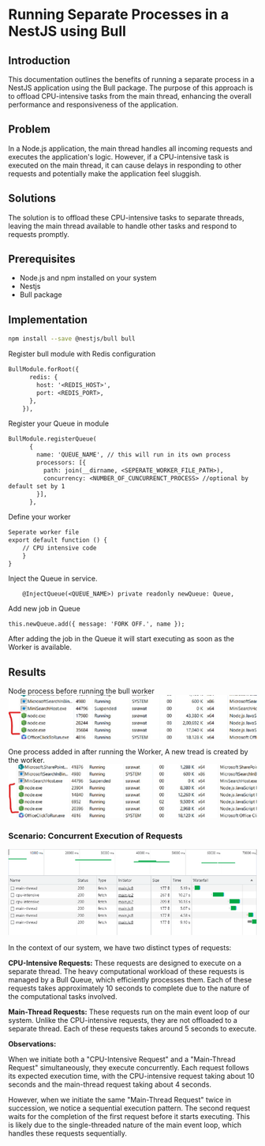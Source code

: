 # Running Separate Processes in a NestJS using Bull
## Introduction
This documentation outlines the benefits of running a separate process in a NestJS application using the Bull package. The purpose of this approach is to offload CPU-intensive tasks from the main thread, enhancing the overall performance and responsiveness of the application.

## Problem
In a Node.js application, the main thread handles all incoming requests and executes the application's logic. However, if a CPU-intensive task is executed on the main thread, it can cause delays in responding to other requests and potentially make the application feel sluggish.

## Solutions
The solution is to offload these CPU-intensive tasks to separate threads, leaving the main thread available to handle other tasks and respond to requests promptly.

## Prerequisites
- Node.js and npm installed on your system
- Nestjs
- Bull package

## Implementation

```sh
npm install --save @nestjs/bull bull
```

Register bull module with Redis configuration

```
BullModule.forRoot({
      redis: {
        host: '<REDIS_HOST>',
        port: <REDIS_PORT>,
      },
    }),
```

Register your Queue in module
```
BullModule.registerQueue(
      {
        name: 'QUEUE_NAME', // this will run in its own process
        processors: [{
          path: join(__dirname, <SEPERATE_WORKER_FILE_PATH>),
          concurrency: <NUMBER_OF_CUNCURRENCT_PROCESS> //optional by default set by 1
        }],
      },
```
Define your worker
```
Seperate worker file
export default function () {
    // CPU intensive code
    }
}
```

Inject the Queue in service.
```
    @InjectQueue(<QUEUE_NAME>) private readonly newQueue: Queue,
```
Add new job in Queue
```
this.newQueue.add({ message: 'FORK OFF.', name });
```
After adding the job in the Queue it will start executing as soon as the Worker is available.

## Results

Node process before running the bull worker
![image.png](/media/before_running_worker.png)

One process added in after running the Worker, A new tread is created by the worker.
![image.png](/media/after_worker_invoke.png)


### Scenario: Concurrent Execution of Requests
![image.png](/media/network-report.png)

In the context of our system, we have two distinct types of requests:

**CPU-Intensive Requests:**
These requests are designed to execute on a separate thread. The heavy computational workload of these requests is managed by a Bull Queue, which efficiently processes them. Each of these requests takes approximately 10 seconds to complete due to the nature of the computational tasks involved.

**Main-Thread Requests:**
These requests run on the main event loop of our system. Unlike the CPU-intensive requests, they are not offloaded to a separate thread. Each of these requests takes around 5 seconds to execute.

**Observations:**

When we initiate both a "CPU-Intensive Request" and a "Main-Thread Request" simultaneously, they execute concurrently. Each request follows its expected execution time, with the CPU-intensive request taking about 10 seconds and the main-thread request taking about 4 seconds.

However, when we initiate the same "Main-Thread Request" twice in succession, we notice a sequential execution pattern. The second request waits for the completion of the first request before it starts executing. This is likely due to the single-threaded nature of the main event loop, which handles these requests sequentially.
